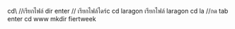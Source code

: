 cd\ //เรียกไฟล์
dir enter // เรียกไฟล์ไดร์c
cd laragon เรียกไฟล์ laragon
cd la //กด tab enter
cd www
mkdir fiertweek